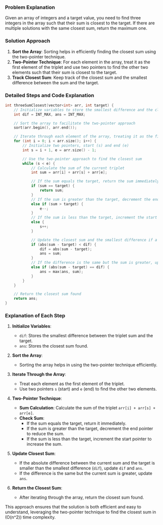 
### Problem Explanation
Given an array of integers and a target value, you need to find three integers in the array such that their sum is closest to the target. If there are multiple solutions with the same closest sum, return the maximum one.

### Solution Approach
1. **Sort the Array**: Sorting helps in efficiently finding the closest sum using the two-pointer technique.
2. **Two-Pointer Technique**: For each element in the array, treat it as the first element of the triplet and use two pointers to find the other two elements such that their sum is closest to the target.
3. **Track Closest Sum**: Keep track of the closest sum and the smallest difference between the sum and the target.

### Detailed Steps and Code Explanation

```cpp
int threeSumClosest(vector<int> arr, int target) {
    // Initialize variables to store the smallest difference and the closest sum found
    int dif = INT_MAX, ans = INT_MAX;

    // Sort the array to facilitate the two-pointer approach
    sort(arr.begin(), arr.end());

    // Iterate through each element of the array, treating it as the first element of the triplet
    for (int i = 0; i < arr.size(); i++) {
        // Initialize two pointers, start (s) and end (e)
        int s = i + 1, e = arr.size() - 1;

        // Use the two-pointer approach to find the closest sum
        while (s < e) {
            // Calculate the sum of the current triplet
            int sum = arr[i] + arr[s] + arr[e];

            // If the sum equals the target, return the sum immediately
            if (sum == target) {
                return sum;
            } 
            // If the sum is greater than the target, decrement the end pointer to reduce the sum
            else if (sum > target) {
                e--;
            } 
            // If the sum is less than the target, increment the start pointer to increase the sum
            else {
                s++;
            }

            // Update the closest sum and the smallest difference if a closer sum is found
            if (abs(sum - target) < dif) {
                dif = abs(sum - target);
                ans = sum;
            } 
            // If the difference is the same but the sum is greater, update the closest sum
            else if (abs(sum - target) == dif) {
                ans = max(ans, sum);
            }
        }
    }

    // Return the closest sum found
    return ans;
}
```

### Explanation of Each Step
1. **Initialize Variables**:
   - `dif`: Stores the smallest difference between the triplet sum and the target.
   - `ans`: Stores the closest sum found.

2. **Sort the Array**:
   - Sorting the array helps in using the two-pointer technique efficiently.

3. **Iterate Through the Array**:
   - Treat each element as the first element of the triplet.
   - Use two pointers `s` (start) and `e` (end) to find the other two elements.

4. **Two-Pointer Technique**:
   - **Sum Calculation**: Calculate the sum of the triplet `arr[i] + arr[s] + arr[e]`.
   - **Check Sum**:
     - If the sum equals the target, return it immediately.
     - If the sum is greater than the target, decrement the end pointer to reduce the sum.
     - If the sum is less than the target, increment the start pointer to increase the sum.

5. **Update Closest Sum**:
   - If the absolute difference between the current sum and the target is smaller than the smallest difference (`dif`), update `dif` and `ans`.
   - If the difference is the same but the current sum is greater, update `ans`.

6. **Return the Closest Sum**:
   - After iterating through the array, return the closest sum found.

This approach ensures that the solution is both efficient and easy to understand, leveraging the two-pointer technique to find the closest sum in \(O(n^2)\) time complexity.
